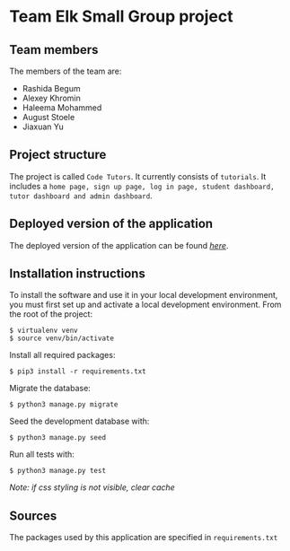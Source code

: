 # Team Elk Small Group project

## Team members
The members of the team are:
- Rashida Begum
- Alexey Khromin
- Haleema Mohammed
- August Stoele
- Jiaxuan Yu

## Project structure
The project is called `Code Tutors`.  It currently consists of `tutorials`.
It includes a `home page, sign up page, log in page, student dashboard, tutor dashboard and admin dashboard`.

## Deployed version of the application
The deployed version of the application can be found [*here*](https://emilieyu.pythonanywhere.com/).

## Installation instructions
To install the software and use it in your local development environment, you must first set up and activate a local development environment.  From the root of the project:

```
$ virtualenv venv
$ source venv/bin/activate
```

Install all required packages:

```
$ pip3 install -r requirements.txt
```

Migrate the database:

```
$ python3 manage.py migrate
```

Seed the development database with:

```
$ python3 manage.py seed
```

Run all tests with:
```
$ python3 manage.py test
```

*Note: if css styling is not visible, clear cache*

## Sources
The packages used by this application are specified in `requirements.txt`
